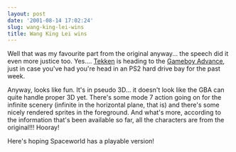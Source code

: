 ```yaml
---
layout: post
date: '2001-08-14 17:02:24'
slug: wang-king-lei-wins
title: Wang King Lei wins
---
```


Well that was my favourite part from the original anyway... the speech did it even more justice too. Yes.... [Tekken](http://db.gamefaqs.com/coinop/arcade/file/tekken_plot_a.txt) is heading to the [Gameboy Advance](http://www.eagb.net/advance/), just in case you've had you're head in an PS2 hard drive bay for the past week.

Anyway, looks like fun. It's in pseudo 3D... it doesn't look like the GBA can quite handle proper 3D yet. There's some mode 7 action going on for the infinite scenery (infinite in the horizontal plane, that is) and there's some nicely rendered sprites in the foreground. And what's more, according to the information that's been available so far, all the characters are from the original!!! Hooray!

Here's hoping Spaceworld has a playable version!
